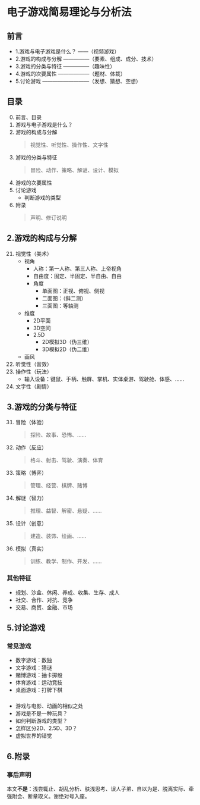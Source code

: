 
# 电子游戏简易理论与分析法

## 前言
- 1.游戏与电子游戏是什么？ ——（视频游戏）
- 2.游戏的构成与分解   —————（要素、组成、成分、技术）
- 3.游戏的分类与特征   —————（趣味性）
- 4.游戏的次要属性   ——————（题材、体裁）
- 5.讨论游戏     —————————（发想、猜想、空想）

## 目录
0. 前言、目录
1. 游戏与电子游戏是什么？ 
2. 游戏的构成与分解
    >视觉性、听觉性、操作性、文字性
3. 游戏的分类与特征
    >冒险、动作、策略、解谜、设计、模拟
4. 游戏的次要属性
5. 讨论游戏
    - 判断游戏的类型
6. 附录
    >声明、修订说明

## 2.游戏的构成与分解
21. 视觉性（美术）
    - 视角
        - 人称：第一人称、第三人称、上帝视角
        - 自由度：固定、半固定、半自由、自由
        - 角度
            - 单面图：正视、俯视、侧视
            - 二面图：（斜二测）
            - 三面图：等轴测
    - 维度
        - 2D平面
        - 3D空间
        - 2.5D
            - 2D模拟3D（伪三维）
            - 3D模拟2D（伪二维）
    - 画风
22. 听觉性（音效）
23. 操作性（玩法）
    - 输入设备：键鼠、手柄、触屏、掌机、实体桌游、驾驶舱、体感、……
24. 文字性（剧情）

## 3.游戏的分类与特征
31. 冒险（体验）
    >探险、故事、恐怖、……
32. 动作（反应）
    >格斗、射击、驾驶、演奏、体育
33. 策略（博弈）
    >管理、经营、棋牌、赌博
34. 解谜（智力）
    >推理、益智、解密、悬疑、……
35. 设计（创意）
    >建造、装饰、绘画、……
36. 模拟（真实）
    >训练、教学、制作、开发、……

### 其他特征
- 规划、沙盒、休闲、养成、收集、生存、成人
- 社交、合作、对抗、竞争
- 交易、商贸、金融、市场


## 5.讨论游戏
### 常见游戏
- 数字游戏：数独
- 文字游戏：猜谜
- 赌博游戏：抽卡掷骰
- 体育游戏：运动竞技
- 桌面游戏：打牌下棋 

### 
- 游戏与电影、动画的相似之处
- 游戏是不是一种玩具？
- 如何判断游戏的类型？
- 怎样区分2D、2.5D、3D？
- 虚拟世界的错觉


## 6.附录
### 事后声明
本文**不是**：浅尝辄止、胡乱分析、肤浅思考、误人子弟、自以为是、脱离实际、牵强附会、断章取义。谢绝对号入座。
